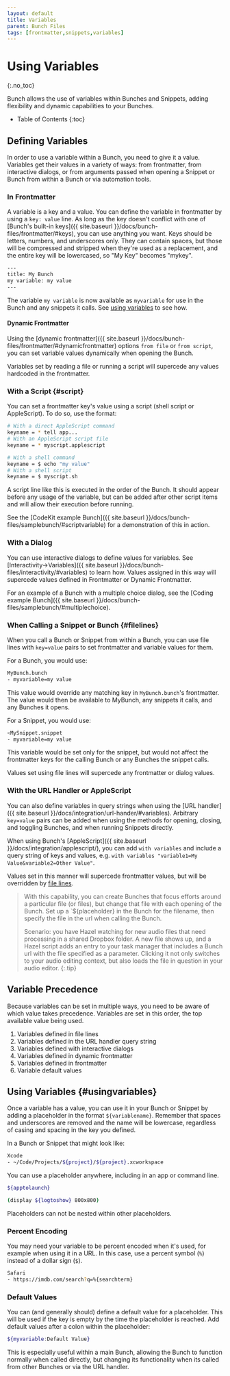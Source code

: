 ```yaml
---
layout: default
title: Variables
parent: Bunch Files
tags: [frontmatter,snippets,variables]
---
```

# Using Variables
{:.no_toc}

Bunch allows the use of variables within Bunches and Snippets, adding flexibility and dynamic capabilities to your Bunches.

* Table of Contents
{:toc}

## Defining Variables

In order to use a variable within a Bunch, you need to give it a value. Variables get their values in a variety of ways: from frontmatter, from interactive dialogs, or from arguments passed when opening a Snippet or Bunch from within a Bunch or via automation tools.

### In Frontmatter

A variable is a key and a value. You can define the variable in frontmatter by using a `key: value` line. As long as the key doesn't conflict with one of [Bunch's built-in keys]({{ site.baseurl }}/docs/bunch-files/frontmatter/#keys), you can use anything you want. Keys should be letters, numbers, and underscores only. They can contain spaces, but those will be compressed and stripped when they're used as a replacement, and the entire key will be lowercased, so "My Key" becomes "mykey".

```bash
---
title: My Bunch
my variable: my value
---
```

The variable `my variable` is now available as `myvariable` for use in the Bunch and any snippets it calls. See [using variables](#usingvariables) to see how.

#### Dynamic Frontmatter

Using the [dynamic frontmatter]({{ site.baseurl }}/docs/bunch-files/frontmatter/#dynamicfrontmatter) options `from file` or `from script`, you can set variable values dynamically when opening the Bunch.

Variables set by reading a file or running a script will supercede any values hardcoded in the frontmatter.

### With a Script {#script}

You can set a frontmatter key's value using a script (shell script or AppleScript). To do so, use the format:

```bash
# With a direct AppleScript command
keyname = * tell app...
# With an AppleScript script file
keyname = * myscript.applescript

# With a shell command
keyname = $ echo "my value"
# With a shell script
keyname = $ myscript.sh
```

A script line like this is executed in the order of the Bunch. It should appear before any usage of the variable, but can be added after other script items and will allow their execution before running.

See the [CodeKit example Bunch]({{ site.baseurl }}/docs/bunch-files/samplebunch/#scriptvariable) for a demonstration of this in action.


### With a Dialog

You can use interactive dialogs to define values for variables. See [Interactivity->Variables]({{ site.baseurl }}/docs/bunch-files/interactivity/#variables) to learn how. Values assigned in this way will supercede values defined in Frontmatter or Dynamic Frontmatter.

For an example of a Bunch with a multiple choice dialog, see the [Coding example Bunch]({{ site.baseurl }}/docs/bunch-files/samplebunch/#multiplechoice).

### When Calling a Snippet or Bunch {#filelines}

When you call a Bunch or Snippet from within a Bunch, you can use file lines with `key=value` pairs to set frontmatter and variable values for them. 

For a Bunch, you would use:

```bash
MyBunch.bunch
- myvariable=my value
```

This value would override any matching key in `MyBunch.bunch`'s frontmatter. The value would then be available to MyBunch, any snippets it calls, and any Bunches it opens.

For a Snippet, you would use:

```bash
<MySnippet.snippet
- myvariable=my value
```

This variable would be set only for the snippet, but would not affect the frontmatter keys for the calling Bunch or any Bunches the snippet calls.

Values set using file lines will supercede any frontmatter or dialog values.

### With the URL Handler or AppleScript

You can also define variables in query strings when using the [URL handler]({{ site.baseurl }}/docs/integration/url-hander/#variables). Arbitrary `key=value` pairs can be added when using the methods for opening, closing, and toggling Bunches, and when running Snippets directly.

When using Bunch's [AppleScript]({{ site.baseurl }}/docs/integration/applescript/), you can add `with variables` and include a query string of keys and values, e.g. `with variables "variable1=My Value&variable2=Other Value"`.

Values set in this manner will supercede frontmatter values, but will be overridden by [file lines](#filelines).

> With this capability, you can create Bunches that focus efforts around a particular file (or files), but change that file with each opening of the Bunch. Set up a `${placeholder} in the Bunch for the filename, then specify the file in the url when calling the Bunch.
> 
> Scenario: you have Hazel watching for new audio files that need processing in a shared Dropbox folder. A new file shows up, and a Hazel script adds an entry to your task manager that includes a Bunch url with the file specified as a parameter. Clicking it not only switches to your audio editing context, but also loads the file in question in your audio editor.
{:.tip}

## Variable Precedence

Because variables can be set in multiple ways, you need to be aware of which value takes precedence. Variables are set in this order, the top available value being used.

1. Variables defined in file lines
2. Variables defined in the URL handler query string
3. Variables defined with interactive dialogs
4. Variables defined in dynamic frontmatter
5. Variables defined in frontmatter
6. Variable default values

## Using Variables {#usingvariables}

Once a variable has a value, you can use it in your Bunch or Snippet by adding a placeholder in the format `${variablename}`. Remember that spaces and underscores are removed and the name will be lowercase, regardless of casing and spacing in the key you defined.

In a Bunch or Snippet that might look like:

```bash
Xcode
- ~/Code/Projects/${project}/${project}.xcworkspace
```

You can use a placeholder anywhere, including in an app or command line.

```bash
${apptolaunch}

(display ${logtoshow} 800x800)
```

Placeholders can not be nested within other placeholders.

### Percent Encoding

You may need your variable to be percent encoded when it's used, for example when using it in a URL. In this case, use a percent symbol (`%`) instead of a dollar sign (`$`).

```bash
Safari
- https://imdb.com/search?q=%{searchterm}
```

### Default Values

You can (and generally should) define a default value for a placeholder. This will be used if the key is empty by the time the placeholder is reached. Add default values after a colon within the placeholder:

```bash
${myvariable:Default Value}
```

This is especially useful within a main Bunch, allowing the Bunch to function normally when called directly, but changing its functionality when its called from other Bunches or via the URL handler.

